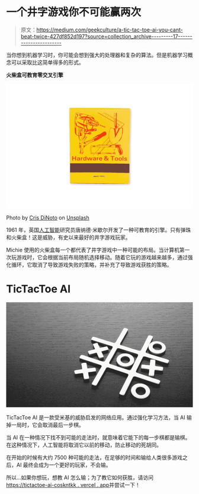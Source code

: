 # 一个井字游戏你不可能赢两次

> 原文：<https://medium.com/geekculture/a-tic-tac-toe-ai-you-cant-beat-twice-427df852d197?source=collection_archive---------17----------------------->

当你想到机器学习时，你可能会想到强大的处理器和复杂的算法。但是机器学习概念可以采取比这简单得多的形式。

**火柴盒可教育零交叉引擎**

![](img/f186cbc2d980cd65cfcee54f1bca49a4.png)

Photo by [Cris DiNoto](https://unsplash.com/@crisdinoto?utm_source=medium&utm_medium=referral) on [Unsplash](https://unsplash.com?utm_source=medium&utm_medium=referral)

1961 年，英国[人工智能](https://en.wikipedia.org/wiki/Artificial_intelligence)研究员唐纳德·米歇尔开发了一种可教育的引擎。只有弹珠和火柴盒！这是威胁，有史以来最好的井字游戏玩家。

Michie 使用的火柴盒每一个都代表了井字游戏中一种可能的布局。当计算机第一次玩游戏时，它会根据当前布局随机选择移动。随着它玩的游戏越来越多，通过强化循环，它取消了导致游戏失败的策略，并补充了导致游戏获胜的策略。

# TicTacToe AI

![](img/969e1f5528bfadc02750ec9c2f5dc83a.png)

TicTacToe AI 是一款受米基的威胁启发的网络应用。通过强化学习方法，当 AI 输掉一局时，它会取消最后一步棋。

当 AI 在一种情况下找不到可能的走法时，就意味着它能下的每一步棋都是输棋。在这种情况下，人工智能将取消它以前的移动，防止移动的死胡同。

在开始的时候有大约 7500 种可能的走法，在足够的时间和输给人类很多游戏之后，AI 最终会成为一个更好的玩家，不会输。

所以…如果你想玩，想教 AI 怎么输；为了教它如何获胜，请访问[https://tictactoe-ai-coskntkk . vercel . app](https://tictactoe-ai-coskntkk.vercel.app/)并尝试一下！